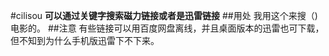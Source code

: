 #cilisou
**可以通过关键字搜索磁力链接或者是迅雷链接**
##用处
我用这个来搜（)电影的。
##注意
有些链接可以用百度网盘离线，并且桌面版本的迅雷也可下载，但不知到为什么手机版迅雷下不下来。
